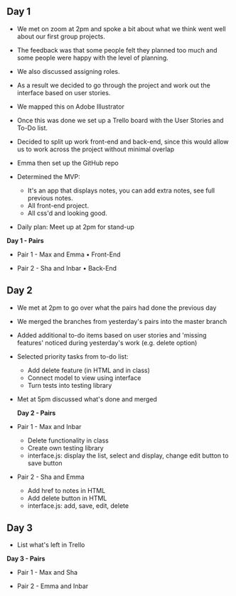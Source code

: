 ## Day 1

- We met on zoom at 2pm and spoke a bit about what we think went well about our first group projects.

- The feedback was that some people felt they planned too much and some people were happy with the level of planning.

- We also discussed assigning roles.

- As a result we decided to go through the project and work out the interface based on user stories.

- We mapped this on Adobe Illustrator

- Once this was done we set up a Trello board with the User Stories and To-Do list.

- Decided to split up work front-end and back-end, since this would allow us to work across the project without minimal overlap

- Emma then set up the GitHub repo

- Determined the MVP:
  * It's an app that displays notes, you can add extra notes, see full previous notes.
  * All front-end project.
  * All css'd and looking good.

* Daily plan: Meet up at 2pm for stand-up

**Day 1 - Pairs**

* Pair 1 -  Max and Emma
  • Front-End

* Pair 2 - Sha and Inbar
 • Back-End


 ## Day 2
- We met at 2pm to go over what the pairs had done the previous day

- We merged the branches from yesterday's pairs into the master branch

- Added additional to-do items based on user stories and 'missing features' noticed during yesterday's work (e.g. delete option)

- Selected priority tasks from to-do list:
  * Add delete feature (in HTML and in class)
  * Connect model to view using interface
  * Turn tests into testing library

- Met at 5pm discussed what's done and merged

  **Day 2 - Pairs**

* Pair 1 -  Max and Inbar
  - Delete functionality in class
  - Create own testing library
  - interface.js: display the list, select and display, change edit button to save button


* Pair 2 - Sha and Emma
  - Add href to notes in HTML
  - Add delete button in HTML
  - interface.js: add, save, edit, delete


## Day 3
- List what's left in Trello

**Day 3 - Pairs**

* Pair 1 - Max and Sha

* Pair 2 - Emma and Inbar